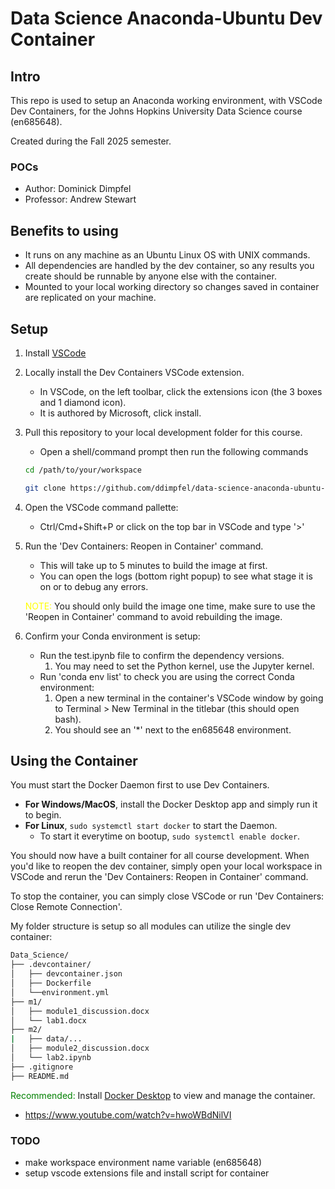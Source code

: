 # Data Science Anaconda-Ubuntu Dev Container

## Intro

This repo is used to setup an Anaconda working environment, with VSCode Dev Containers, for the Johns Hopkins University Data Science course (en685648).

Created during the Fall 2025 semester.

### POCs

- Author: Dominick Dimpfel
- Professor: Andrew Stewart

## Benefits to using

- It runs on any machine as an Ubuntu Linux OS with UNIX commands.
- All dependencies are handled by the dev container, so any results you create should be runnable by anyone else with the container.
- Mounted to your local working directory so changes saved in container are replicated on your machine.

## Setup

1. Install [VSCode](https://code.visualstudio.com/download)
2. Locally install the Dev Containers VSCode extension.

   - In VSCode, on the left toolbar, click the extensions icon (the 3 boxes and 1 diamond icon).
   - It is authored by Microsoft, click install.

3. Pull this repository to your local development folder for this course.

   - Open a shell/command prompt then run the following commands

   ```sh
   cd /path/to/your/workspace

   git clone https://github.com/ddimpfel/data-science-anaconda-ubuntu-dev-container.git
   ```

4. Open the VSCode command pallette:

   - Ctrl/Cmd+Shift+P or click on the top bar in VSCode and type '>'

5. Run the 'Dev Containers: Reopen in Container' command.

   - This will take up to 5 minutes to build the image at first.
   - You can open the logs (bottom right popup) to see what stage it is on or to debug any errors.

   <span style='color: yellow;'>NOTE:</span> You should only build the image one time, make sure to use the 'Reopen in Container' command to avoid rebuilding the image.

6. Confirm your Conda environment is setup:

   - Run the test.ipynb file to confirm the dependency versions.
     1. You may need to set the Python kernel, use the Jupyter kernel.
   - Run 'conda env list' to check you are using the correct Conda environment:
     1. Open a new terminal in the container's VSCode window by going to Terminal > New Terminal in the titlebar (this should open bash).
     2. You should see an '\*' next to the en685648 environment.

## Using the Container

You must start the Docker Daemon first to use Dev Containers. 

- <b>For Windows/MacOS</b>, install the Docker Desktop app and simply run it to begin.
- <b>For Linux</b>, ```sudo systemctl start docker``` to start the Daemon.
   - To start it everytime on bootup, ```sudo systemctl enable docker```.

You should now have a built container for all course development. When you'd like to reopen the dev container, simply open your local workspace in VSCode and rerun the 'Dev Containers: Reopen in Container' command.

To stop the container, you can simply close VSCode or run 'Dev Containers: Close Remote Connection'.

My folder structure is setup so all modules can utilize the single dev container:

```sh
Data_Science/
├── .devcontainer/
│   ├── devcontainer.json
│   ├── Dockerfile
│   └──environment.yml
├── m1/
│   ├── module1_discussion.docx
│   └── lab1.docx
├── m2/
|   ├── data/...
│   ├── module2_discussion.docx
│   └── lab2.ipynb
├── .gitignore
├── README.md
```

<span style='color: green;'>Recommended:</span> Install [Docker Desktop](https://www.docker.com/products/docker-desktop/) to view and manage the container.

- https://www.youtube.com/watch?v=hwoWBdNilVI

### TODO

- make workspace environment name variable (en685648)
- setup vscode extensions file and install script for container
